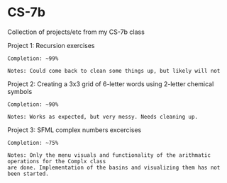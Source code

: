 # CS-7b
Collection of projects/etc from my CS-7b class

Project 1: Recursion exercises

	Completion: ~99%

	Notes: Could come back to clean some things up, but likely will not
    

Project 2: Creating a 3x3 grid of 6-letter words using 2-letter chemical symbols
	
	Completion: ~90%
	
	Notes: Works as expected, but very messy. Needs cleaning up.


Project 3: SFML complex numbers excercises

	Completion: ~75%
	
	Notes: Only the menu visuals and functionality of the arithmatic operations for the Complx class
	are done. Implementation of the basins and visualizing them has not been started.
